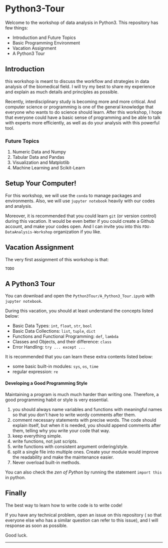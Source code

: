 # Python3-Tour

Welcome to the workshop of data analysis in Python3.
This repository has few things:

- Introduction and Future Topics
- Basic Programming Environment
- Vacation Assignment
- A Python3 Tour

## Introduction
this workshop is meant to discuss the workflow and strategies
in data analysis of the biomedical field.
I will try my best to share my experience and explain as much
details and principles as possible.

Recently, interdisciplinary study is becoming more and more critical.
And computer science or programming is one of the general knowledge
that everyone who wants to do science should learn.
After this workshop, I hope that everyone could have a basic sense of
programming and be able to talk with experts more efficiently,
as well as do your analysis with this powerful tool.

### Future Topics
1. Numeric Data and Numpy
2. Tabular Data and Pandas
3. Visualization and Matplotlib
4. Machine Learning and Scikit-Learn

## Setup Your Computer!
For this workshop, we will use the `conda` to manage packages and environments.
Also, we will use `jupyter notebook` heavily with our codes and analysis.

Moreover, it is recommended that you could learn `git` (or version control) during
this vacation. It would be even better if you could create a Github account,
and make your codes open. And I can invite you into this `FDU-DataAnalysis-Workshop` organization if you like.

## Vacation Assignment
The very first assignment of this workshop is that:
```
TODO

```


## A Python3 Tour
You can download and open the `Python3Tour/A_Python3_Tour.ipynb` with `jupyter
notebook`.

During this vacation, you should at least understand the concepts listed below:
- Basic Data Types: `int`, `float`, `str`, `bool`
- Basic Data Collections: `list`, `tuple`, `dict`
- Functions and Functional Programming: `def`, `lambda`
- Classes and Objects, and their difference: `class`
- Error Handling: `try ... except ...`

It is recommended that you can learn these extra contents listed below:
- some basic built-in modules: `sys`, `os`, `time`
- regular expression: `re`

#### Developing a Good Programming Style
Maintaining a program is much much harder than writing one. Therefore, a
good programming habit or style is very essential.

1. you should always name variables and functions with meaningful names so that
you don't have to write wordy comments after them.
2. comment necessary statements with precise words. The code should explain itself,
but when it is needed, you should append comments after them, telling why
you write your code that way.
3. keep everything simple.
4. write functions, not just scripts.
5. write functions with consistent argument ordering/style.
6. split a single file into multiple ones. Create your module would improve
the readability and make the maintenance easier.
7. Never overload built-in methods.

You can also check the _zen of Python_ by running the statement `import this`
in python.

## Finally
The best way to learn how to write code is to write code!

If you have any technical problem, open an issue on this repository (
so that everyone else who has a similar question can refer to this issue),
and I will response as soon as possible.

Good luck.

---

